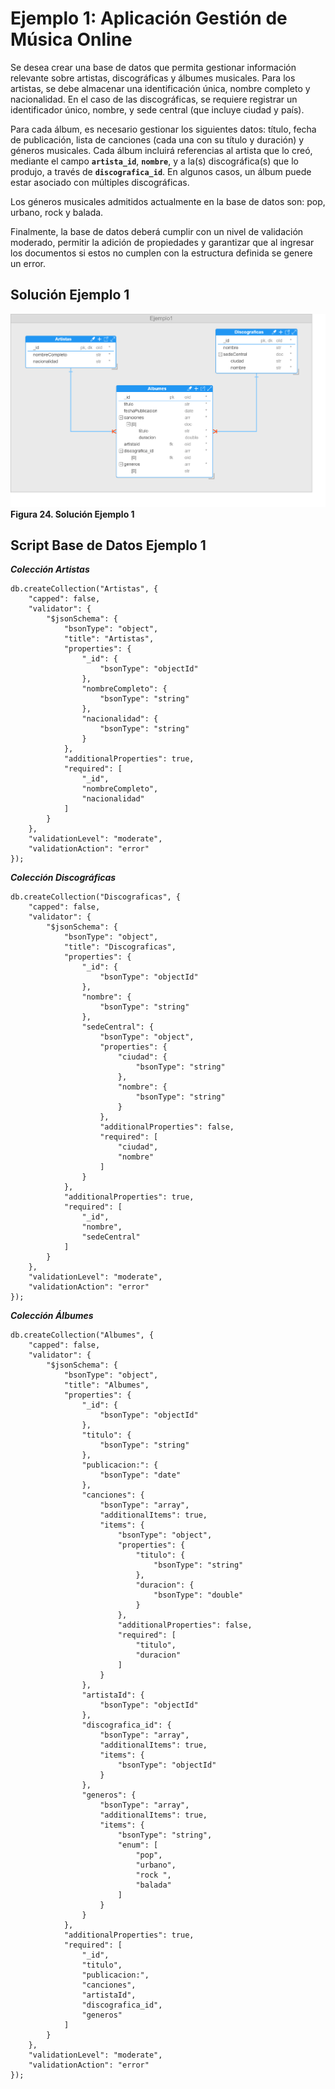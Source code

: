 # Ejemplo 1: Aplicación Gestión de Música Online

Se desea crear una base de datos que permita gestionar información relevante sobre artistas, discográficas y álbumes musicales. Para los artistas, se debe almacenar una identificación única, nombre completo y nacionalidad. En el caso de las discográficas, se requiere registrar un identificador único, nombre, y sede central (que incluye ciudad y país).

Para cada álbum, es necesario gestionar los siguientes datos: título, fecha de publicación, lista de canciones (cada una con su título y duración) y géneros musicales. Cada álbum incluirá referencias al artista que lo creó, mediante el campo **`artista_id`**, **`nombre`**, y a la(s) discográfica(s) que lo produjo, a través de **`discografica_id`**. En algunos casos, un álbum puede estar asociado con múltiples discográficas.

Los géneros musicales admitidos actualmente en la base de datos son: pop, urbano, rock y balada.

Finalmente, la base de datos deberá cumplir con un nivel de validación moderado, permitir la adición de propiedades y garantizar que al ingresar los documentos si estos no cumplen con la estructura definida se genere un error.

## Solución Ejemplo 1

![Ejemplo 1](../../imgs/Ejemplo_1.png)
**Figura 24. Solución Ejemplo 1**

## Script Base de Datos Ejemplo 1

**_Colección Artistas_**

```
db.createCollection("Artistas", {
    "capped": false,
    "validator": {
        "$jsonSchema": {
            "bsonType": "object",
            "title": "Artistas",
            "properties": {
                "_id": {
                    "bsonType": "objectId"
                },
                "nombreCompleto": {
                    "bsonType": "string"
                },
                "nacionalidad": {
                    "bsonType": "string"
                }
            },
            "additionalProperties": true,
            "required": [
                "_id",
                "nombreCompleto",
                "nacionalidad"
            ]
        }
    },
    "validationLevel": "moderate",
    "validationAction": "error"
});
```

**_Colección Discográficas_**

```
db.createCollection("Discograficas", {
    "capped": false,
    "validator": {
        "$jsonSchema": {
            "bsonType": "object",
            "title": "Discograficas",
            "properties": {
                "_id": {
                    "bsonType": "objectId"
                },
                "nombre": {
                    "bsonType": "string"
                },
                "sedeCentral": {
                    "bsonType": "object",
                    "properties": {
                        "ciudad": {
                            "bsonType": "string"
                        },
                        "nombre": {
                            "bsonType": "string"
                        }
                    },
                    "additionalProperties": false,
                    "required": [
                        "ciudad",
                        "nombre"
                    ]
                }
            },
            "additionalProperties": true,
            "required": [
                "_id",
                "nombre",
                "sedeCentral"
            ]
        }
    },
    "validationLevel": "moderate",
    "validationAction": "error"
});
```

**_Colección Álbumes_**

```
db.createCollection("Albumes", {
    "capped": false,
    "validator": {
        "$jsonSchema": {
            "bsonType": "object",
            "title": "Albumes",
            "properties": {
                "_id": {
                    "bsonType": "objectId"
                },
                "titulo": {
                    "bsonType": "string"
                },
                "publicacion:": {
                    "bsonType": "date"
                },
                "canciones": {
                    "bsonType": "array",
                    "additionalItems": true,
                    "items": {
                        "bsonType": "object",
                        "properties": {
                            "titulo": {
                                "bsonType": "string"
                            },
                            "duracion": {
                                "bsonType": "double"
                            }
                        },
                        "additionalProperties": false,
                        "required": [
                            "titulo",
                            "duracion"
                        ]
                    }
                },
                "artistaId": {
                    "bsonType": "objectId"
                },
                "discografica_id": {
                    "bsonType": "array",
                    "additionalItems": true,
                    "items": {
                        "bsonType": "objectId"
                    }
                },
                "generos": {
                    "bsonType": "array",
                    "additionalItems": true,
                    "items": {
                        "bsonType": "string",
                        "enum": [
                            "pop",
                            "urbano",
                            "rock ",
                            "balada"
                        ]
                    }
                }
            },
            "additionalProperties": true,
            "required": [
                "_id",
                "titulo",
                "publicacion:",
                "canciones",
                "artistaId",
                "discografica_id",
                "generos"
            ]
        }
    },
    "validationLevel": "moderate",
    "validationAction": "error"
});
```
